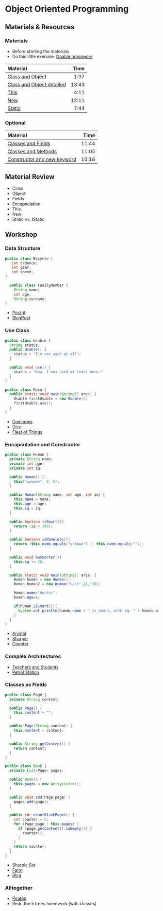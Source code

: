 # Object Oriented Programming

## Materials & Resources

### Materials
- Before starting the materials
- Do this little exercise: [Doable homework](homework.md)

| Material | Time |
|:---------|-----:|
| [Class and Object](https://www.youtube.com/watch?v=eKC04ztp09o) | 1:37 |
| [Class and Object detailed](https://www.youtube.com/watch?v=0NPR8GFHNmE) | 13:43 |
| [This](https://www.youtube.com/watch?v=hUZ4jQmgwi4) | 4:11 |
| [New](https://www.youtube.com/watch?v=VyPFa1Slh7A#t=50) | 12:11 |
| [Static](https://www.youtube.com/watch?v=n4axao9LWWE) | 7:44 |


### Optional

| Material | Time |
|:---------|-----:|
|[Classes and Fields](https://www.youtube.com/watch?v=OHw2t8BaIUg)|11:44|
|[Classes and Methods](https://www.youtube.com/watch?v=-eoNHtILOs4)|11:05|
|[Constructor and new keyword](https://www.youtube.com/watch?v=oSiN1J_G01Q)|10:18|


## Material Review
- Class
- Object
- Fields
- Encapsulation
- This
- New
- Static vs. !Static


## Workshop

### Data Structure
```java
public class Bicycle {
   int cadence;
   int gear;
   int speed;
}
```
```java
  public class FamilyMember {
    String name;
    int age;
    String surname;
}
```

- [Post-it](post-it/java.md)
- [BlogPost](blog-post/java.md)

### Use Class

```java
public class Usable {
  String status;
  public Usable() {
    status = "I'm not used at all";
  }

  public void use() {
    status = "Now, I was used at least once."
  }
}

public class Main {
  public static void main(String[] args) {
    Usable firstUsable = new Usable();
    firstUsable.use();
  }
}
```

- [Dominoes](dominoes/java)
- [Dice](dice/java)
- [Fleet of Things](fleet-of-things/java)

### Encapsulation and Constructor
```java
public class Human {
  private String name;
  private int age;
  private int iq;

  public Human() {
    this("unkown", 0, 0);
  }

  public Human(String name, int age, int iq) {
    this.name = name;
    this.age = age;
    this.iq = iq;
  }

  public boolean isSmart(){
    return (iq > 100);
  }

  public boolean isNameless(){
    return (this.name.equals("unkown") || this.name.equals(""));
  }

  public void beSmarter(){
    this.iq += 20;
  }

  public static void main(String[] args) {
    Human human = new Human();
    Human human2 = new Human("Laci",18,110);

    human.name="Hector";
    human.age=1;

    if(human.isSmart()){
      System.out.println(human.name + " is smart, with iq: " + human.iq);
    }
  }
}
```

- [Animal](animal)
- [Sharpie](sharpie/java.md)
- [Counter](counter/java)

### Complex Architectures

- [Teachers and Students](teachers-and-students)
- [Petrol Station](petrol-station/java.md)

### Classes as Fields

```java
public class Page {
  private String content;

  public Page() {
    this.content = "";
  }

  public Page(String content) {
    this.content = content;
  }

  public String getContent() {
    return content;
  }
}

public class Book {
  private List<Page> pages;

  public Book() {
    this.pages = new ArrayList<>();
  }

  public void add(Page page) {
    pages.add(page);
  }

  public int countBlankPages() {
    int counter = 0;
    for (Page page : this.pages) {
      if (page.getContent().isEmpty()) {
        counter++;
      }
    }
    return counter;
  }
}
```

- [Sharpie Set](sharpie-set/java.md)
- [Farm](farm)
- [Blog](blog)

### Alltogether

- [Pirates](pirates/java.md)
- Redo the 5 trees homework (with classes)
